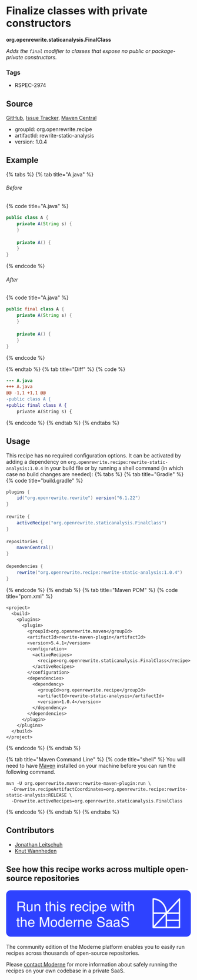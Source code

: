 # Finalize classes with private constructors

**org.openrewrite.staticanalysis.FinalClass**

_Adds the `final` modifier to classes that expose no public or package-private constructors._

### Tags

* RSPEC-2974

## Source

[GitHub](https://github.com/openrewrite/rewrite-static-analysis/blob/main/src/main/java/org/openrewrite/staticanalysis/FinalClass.java), [Issue Tracker](https://github.com/openrewrite/rewrite-static-analysis/issues), [Maven Central](https://central.sonatype.com/artifact/org.openrewrite.recipe/rewrite-static-analysis/1.0.4/jar)

* groupId: org.openrewrite.recipe
* artifactId: rewrite-static-analysis
* version: 1.0.4

## Example


{% tabs %}
{% tab title="A.java" %}

###### Before
{% code title="A.java" %}
```java
public class A {
    private A(String s) {
    }

    private A() {
    }
}
```
{% endcode %}

###### After
{% code title="A.java" %}
```java
public final class A {
    private A(String s) {
    }

    private A() {
    }
}
```
{% endcode %}

{% endtab %}
{% tab title="Diff" %}
{% code %}
```diff
--- A.java
+++ A.java
@@ -1,1 +1,1 @@
-public class A {
+public final class A {
    private A(String s) {
```
{% endcode %}
{% endtab %}
{% endtabs %}


## Usage

This recipe has no required configuration options. It can be activated by adding a dependency on `org.openrewrite.recipe:rewrite-static-analysis:1.0.4` in your build file or by running a shell command (in which case no build changes are needed): 
{% tabs %}
{% tab title="Gradle" %}
{% code title="build.gradle" %}
```groovy
plugins {
    id("org.openrewrite.rewrite") version("6.1.22")
}

rewrite {
    activeRecipe("org.openrewrite.staticanalysis.FinalClass")
}

repositories {
    mavenCentral()
}

dependencies {
    rewrite("org.openrewrite.recipe:rewrite-static-analysis:1.0.4")
}
```
{% endcode %}
{% endtab %}
{% tab title="Maven POM" %}
{% code title="pom.xml" %}
```markup
<project>
  <build>
    <plugins>
      <plugin>
        <groupId>org.openrewrite.maven</groupId>
        <artifactId>rewrite-maven-plugin</artifactId>
        <version>5.4.1</version>
        <configuration>
          <activeRecipes>
            <recipe>org.openrewrite.staticanalysis.FinalClass</recipe>
          </activeRecipes>
        </configuration>
        <dependencies>
          <dependency>
            <groupId>org.openrewrite.recipe</groupId>
            <artifactId>rewrite-static-analysis</artifactId>
            <version>1.0.4</version>
          </dependency>
        </dependencies>
      </plugin>
    </plugins>
  </build>
</project>
```
{% endcode %}
{% endtab %}

{% tab title="Maven Command Line" %}
{% code title="shell" %}
You will need to have [Maven](https://maven.apache.org/download.cgi) installed on your machine before you can run the following command.

```shell
mvn -U org.openrewrite.maven:rewrite-maven-plugin:run \
  -Drewrite.recipeArtifactCoordinates=org.openrewrite.recipe:rewrite-static-analysis:RELEASE \
  -Drewrite.activeRecipes=org.openrewrite.staticanalysis.FinalClass
```
{% endcode %}
{% endtab %}
{% endtabs %}

## Contributors
* [Jonathan Leitschuh](mailto:jonathan.leitschuh@gmail.com)
* [Knut Wannheden](mailto:knut@moderne.io)


## See how this recipe works across multiple open-source repositories

[![Moderne Link Image](/.gitbook/assets/ModerneRecipeButton.png)](https://app.moderne.io/recipes/org.openrewrite.staticanalysis.FinalClass)

The community edition of the Moderne platform enables you to easily run recipes across thousands of open-source repositories.

Please [contact Moderne](https://moderne.io/product) for more information about safely running the recipes on your own codebase in a private SaaS.
